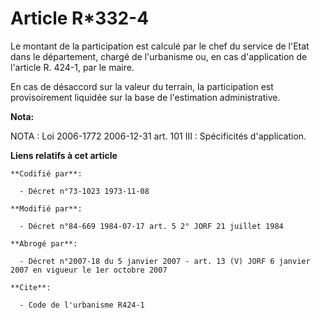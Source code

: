 # Article R*332-4

Le montant de la participation est calculé par le chef du service de l'Etat dans le département, chargé de l'urbanisme ou, en
cas d'application de l'article R. 424-1, par le maire.

En cas de désaccord sur la valeur du terrain, la participation est provisoirement liquidée sur la base de l'estimation
administrative.

**Nota:**

NOTA : Loi 2006-1772 2006-12-31 art. 101 III : Spécificités d'application.

**Liens relatifs à cet article**

	**Codifié par**:

	  - Décret n°73-1023 1973-11-08

	**Modifié par**:

	  - Décret n°84-669 1984-07-17 art. 5 2° JORF 21 juillet 1984

	**Abrogé par**:

	  - Décret n°2007-18 du 5 janvier 2007 - art. 13 (V) JORF 6 janvier 2007 en vigueur le 1er octobre 2007

	**Cite**:

	  - Code de l'urbanisme R424-1
